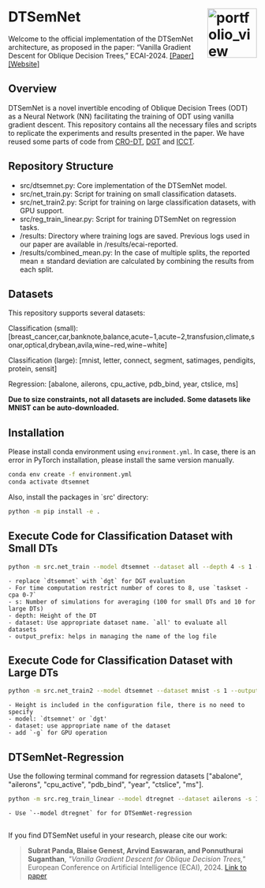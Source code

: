 # DTSemNet <img width="100" alt="portfolio_view" align="right" src="resources/descartes_logo.jpg">
Welcome to the official implementation of the DTSemNet architecture, as proposed in the paper:
“Vanilla Gradient Descent for Oblique Decision Trees,” ECAI-2024.
[[Paper]]() [[Website]](https://cps-research-group.github.io/dtsemnet)

## Overview
DTSemNet is a novel invertible encoding of Oblique Decision Trees (ODT) as a Neural Network (NN) facilitating the training of ODT using vanilla gradient descent. This repository contains all the necessary files and scripts to replicate the experiments and results presented in the paper. We have reused some parts of code from [CRO-DT](https://github.com/vgarciasc/CRO-DT), [DGT](https://github.com/microsoft/DGT) and [ICCT](https://github.com/vgarciasc/CRO-DT).

## Repository Structure
- src/dtsemnet.py: Core implementation of the DTSemNet model.
- src/net_train.py: Script for training on small classification datasets.
- src/net_train2.py: Script for training on large classification datasets, with GPU support.
- src/reg_train_linear.py: Script for training DTSemNet on regression tasks.
- /results: Directory where training logs are saved. Previous logs used in our paper are available in /results/ecai-reported.
- /results/combined_mean.py: In the case of multiple splits, the reported mean ± standard deviation are calculated by combining the results from each split.


## Datasets
This repository supports several datasets:

Classification (small): [breast_cancer,car,banknote,balance,acute−1,acute−2,transfusion,climate,sonar,optical,drybean,avila,wine−red,wine−white]

Classification (large): [mnist, letter, connect, segment, satimages, pendigits, protein, sensit]

Regression: [abalone, ailerons, cpu_active, pdb_bind, year, ctslice, ms]

**Due to size constraints, not all datasets are included. Some datasets like MNIST can be auto-downloaded.**

## Installation
Please install conda environment using `environment.yml`. In case, there is an error in PyTorch installation, please install the same version manually. 
```bash
conda env create -f environment.yml
conda activate dtsemnet
```

Also, install the packages in `src' directory:
```bash
python -m pip install -e .
```


## Execute Code for Classification Dataset with **Small DTs**
```bash
python -m src.net_train --model dtsemnet --dataset all --depth 4 -s 1 --output_prefix dtsement --verbose True
```

    - replace `dtsemnet` with `dgt` for DGT evaluation
    - For time computation restrict number of cores to 8, use `taskset -cpa 0-7`
    - s: Number of simulations for averaging (100 for small DTs and 10 for large DTs)
    - depth: Height of the DT
    - dataset: Use appropriate dataset name. `all' to evaluate all datasets
    - output_prefix: helps in managing the name of the log file

## Execute Code for Classification Dataset with **Large DTs**
```bash
python -m src.net_train2 --model dtsemnet --dataset mnist -s 1 --output_prefix dtsement --verbose True -g
```
    - Height is included in the configuration file, there is no need to specify
    - model: `dtsemnet' or `dgt'
    - dataset: use appropriate name of the dataset
    - add `-g` for GPU operation

## DTSemNet-Regression
Use the following terminal command for regression datasets ["abalone", "ailerons", "cpu_active", "pdb_bind", "year", "ctslice", "ms"].

```bash
python -m src.reg_train_linear --model dtregnet --dataset ailerons -s 1 --output_prefix ailerons --verbose True -g
```

    - Use `--model dtregnet` for for DTSemNet-regression


##
If you find DTSemNet useful in your research, please cite our work:

> **Subrat Panda, Blaise Genest, Arvind Easwaran, and Ponnuthurai Suganthan**, *"Vanilla Gradient Descent for Oblique Decision Trees,"* European Conference on Artificial Intelligence (ECAI), 2024. [Link to paper](#)



